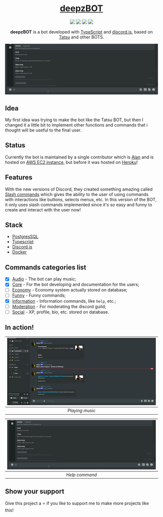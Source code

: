 <h1 align="center">
  <a href="https://discord.com/oauth2/authorize?client_id=709564503053828137&scope=bot&permissions=334621766">deepzBOT</a>
</h1>
<p align="center">
  <img src="https://img.shields.io/github/license/deepzS2/deepzBOT">
  <img src="https://img.shields.io/github/stars/deepzS2/deepzBOT">
  <img src="https://img.shields.io/github/issues/deepzS2/deepzBOT">
  <img src="https://img.shields.io/github/forks/deepzS2/deepzBOT">
</p>
<p align="center">
  <b>deepzBOT</b> is a bot developed with <a href="https://www.typescriptlang.org/">TypeScript</a> and <a href="https://www.discord.js.org/">discord.js</a>, based on <a href="https://tatsu.gg/">Tatsu</a> and other BOTS.
</p>
<img src="assets/info.gif">

## Idea
My first idea was trying to make the bot like the Tatsu BOT, but then I changed it a little bit to implement other functions and commands that i thought will be useful to the final user.

## Status
Currently the bot is maintained by a single contributor which is [Alan](https://github.com/deepzS2) and is hosted on [AWS EC2 instance](https://aws.amazon.com/pt/ec2/), but before it was hosted on [Heroku](https://www.heroku.com)!

## Features
With the new versions of Discord, they created something amazing called [Slash commands](https://discordjs.guide/interactions/slash-commands.html) which gives the ability to the user of using commands with interactions like buttons, selects menus, etc. In this version of the BOT, it only uses slash commands implemented since it's so easy and funny to create and interact with the user now!

## Stack
- [PostgresSQL](https://www.postgresql.org)
- [Typescript](https://www.typescriptlang.org/)
- [Discord.js](https://www.discord.js.org/)
- [Docker](https://www.docker.com)

## Commands categories list
- [x] [Audio](src/commands/audio) - The bot can play music;
- [x] [Core](src/commands/core) - For the bot developing and documentation for the users;
- [ ] [Economy](src/commands/economy) - Economy system actually stored on database;
- [ ] [Funny](src/commands/funny) - Funny commands;
- [x] [Information](src/commands/info) - Information commands, like `help`, etc.;
- [ ] [Moderation](src/commands/moderation) - For moderating the discord guild;
- [ ] [Social](src/commands/social) - XP, profile, bio, etc. stored on database.

## In action!
| ![Audio](assets/audio.gif) |
| :--: |
| *Playing music* |

| ![](assets/info.gif) |
| :--: |
| *Help command* |

## Show your support
Give this project a ⭐ if you like to support me to make more projects like this!